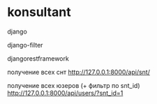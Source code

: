 # konsultant

django

django-filter

djangorestframework

получение всех снт
http://127.0.0.1:8000/api/snt/

получение всех юзеров (+ фильтр по snt_id)
http://127.0.0.1:8000/api/users/?snt_id=1
